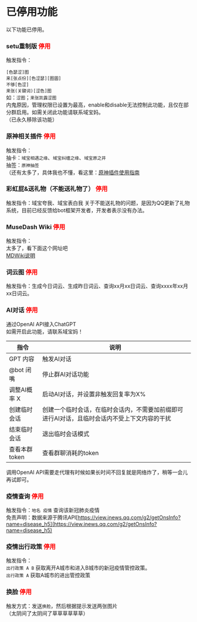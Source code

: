 # 已停用功能

以下功能已停用。

### setu重制版 <font color=red>停用</font>  
触发指令：  
<!-- （此插件默认不启用，如需启用请管理员在群内发送`enable 涩图`） -->
`[色瑟涩]图`  
`来[张点份][色涩瑟][图圖]`  
`不够[色涩]`  
`来张(关键词)[涩色]图`  
如：`涩图`；`来张凯露涩图`  
内鬼原因，管理权限已设置为最高，enable和disable无法控制此功能，且仅在部分群启用。如需关闭此功能请联系域宝妈。  
（已永久移除该功能）

### 原神相关插件 <font color=red>停用</font>  
触发指令：  
抽卡：`域宝相遇之缘`、`域宝纠缠之缘`、`域宝原之井`  
抽签：`原神抽签`  
（还有太多了，具体我也不懂，看这里：[原神插件使用指南](https://github.com/pcrbot/Genshin_Impact_bot/blob/main/doc/%E5%91%BD%E4%BB%A4.md "原神插件使用指南")  


### 彩虹屁&送礼物（不能送礼物了） <font color=red>停用</font>  
触发指令：域宝夸我、域宝表白我
关于不能送礼物的问题，是因为QQ更新了礼物系统，目前已经反馈给bot框架开发者，开发者表示没有办法。

### MuseDash Wiki <font color=red>停用</font> 
触发指令：  
太多了，看下面这个网址吧  
[MDWiki说明](MDwiki帮助.html "MuseDash Wiki插件使用说明")   

### 词云图 <font color=red>停用</font> 
触发指令：生成今日词云、生成昨日词云、查询xx月xx日词云、查询xxxx年xx月xx日词云。   


### AI对话 <font color=red>停用</font> 
通过OpenAI API接入ChatGPT  
如需开启此功能，请联系域宝妈！

|指令|说明|
|---|---|
|GPT 内容|触发AI对话|
|@bot 闭嘴|停止群AI对话功能|
|调整AI概率 X|启动AI对话，并设置非触发回复率为X%|
|创建临时会话|创建一个临时会话，在临时会话内，不需要加前缀即可进行AI对话，且临时会话内不受上下文内容的干扰|
|结束临时会话|退出临时会话模式|
|查看本群token|查看群聊消耗的token|

调用OpenAI API需要走代理有时候如果长时间不回复就是网络炸了，稍等一会儿再试即可。  

### 疫情查询 <font color=red>停用</font>  
触发指令：`地名 疫情` 查询该新冠肺炎疫情  
免责声明：数据来源于腾讯API[https://view.inews.qq.com/g2/getOnsInfo?name=disease_h5](https://view.inews.qq.com/g2/getOnsInfo?name=disease_h5)

### 疫情出行政策 <font color=red>停用</font>  
触发指令：  
`出行政策 A B` 获取离开A城市和进入B城市的新冠疫情管控政策。  
`出行政策 A` 获取A城市的进出管控政策  

### 换脸 <font color=red>停用</font>  
触发方式：发送`换脸`，然后根据提示发送两张图片  
（太阴间了太阴间了草草草草草草）  
